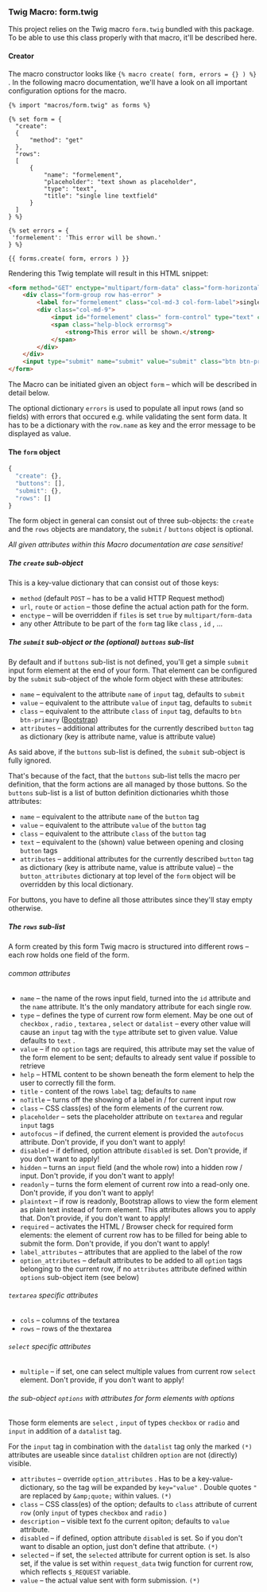 ### Twig Macro: form.twig

This project relies on the Twig macro `form.twig` bundled with this package.
To be able to use this class properly with that macro, it'll be described here.

#### Creator

The macro constructor looks like `{% macro create( form, errors = {} ) %}` .
In the following macro documentation, we'll have a look on all important
configuration options for the macro.

```twig
{% import "macros/form.twig" as forms %}

{% set form = {
  "create":
  {
      "method": "get"
  },
  "rows":
  [
      {
          "name": "formelement",
          "placeholder": "text shown as placeholder",
          "type": "text",
          "title": "single line textfield"
      }
  ]
} %}

{% set errors = {
 'formelement': 'This error will be shown.'
} %}

{{ forms.create( form, errors ) }}
```

Rendering this Twig template will result in this HTML snippet:

```html
<form method="GET" enctype="multipart/form-data" class="form-horizontal" >
    <div class="form-group row has-error" >
        <label for="formelement" class="col-md-3 col-form-label">single line textfield</label>
        <div class="col-md-9">
            <input id="formelement" class=" form-control" type="text" class="form-control" name="formelement" placeholder="text shown as placeholder" value="" />
            <span class="help-block errormsg">
                <strong>This error will be shown.</strong>
            </span>
        </div>
    </div>
    <input type="submit" name="submit" value="submit" class="btn btn-primary" />
</form>
```

The Macro can be initiated given an object `form` – which will be described in detail below.

The optional dictionary `errors` is used to populate all input rows (and so fields) with errors
that occured e.g. while validating the sent form data. It has to be a dictionary with
the `row.name` as key and the error message to be displayed as value.

#### The `form` object

```js
{
  "create": {},
  "buttons": [],
  "submit": {},
  "rows": []
}
```

The form object in general can consist out of three sub-objects: the `create` and the `rows`
objects are mandatory, the `submit` / `buttons` object is optional.

*All given attributes within this Macro documentation are case sensitive!*

##### The `create` sub-object

This is a key-value dictionary that can consist out of those keys:
* `method` (default `POST` – has to be a valid HTTP Request method)
* `url`, `route` or `action` – those define the actual action path for the form.
* `enctype` – will be overridden if `files` is set `true` by `multipart/form-data`
* any other Attribute to be part of the `form` tag like `class` , `id` , ...

##### The `submit` sub-object or the (optional) `buttons` sub-list

By default and if `buttons` sub-list is not defined, you'll get a simple `submit` input
form element at the end of your form. That element can be configured by the `submit`
sub-object of the whole form object with these attributes:

* `name` – equivalent to the attribute `name` of `input` tag, defaults to `submit`
* `value` – equivalent to the attribute `value` of `input` tag, defaults to `submit`
* `class` – equivalent to the attribute `class` of `input` tag, defaults to `btn btn-primary` ([Bootstrap](https://getbootstrap.com/docs/))
* `attributes` – additional attributes for the currently described `button` tag as dictionary (key is attribute name, value is attribute value)

As said above, if the `buttons` sub-list is defined, the `submit` sub-object is fully ignored.

That's because of the fact, that the `buttons` sub-list tells the macro per definition,
that the form actions are all managed by those buttons. So the `buttons` sub-list is a list of
button definition dictionaries whith those attributes:

* `name` – equivalent to the attribute `name` of the `button` tag
* `value` – equivalent to the attribute `value` of the `button` tag
* `class` – equivalent to the attribute `class` of the `button` tag
* `text` – equivalent to the (shown) value between opening and closing `button` tags
* `attributes` – additional attributes for the currently described `button` tag as dictionary (key is attribute name, value is attribute value) – the `button_attributes` dictionary at top level of the `form` object will be overridden by this local dictionary.

For buttons, you have to define all those attributes since they'll stay empty otherwise.

##### The `rows` sub-list

A form created by this form Twig macro is structured into different rows – each row
holds one field of the form.

###### common attributes

* `name` – the name of the rows input field, turned into the `id` attribute and the `name` attribute. It's the only mandatory attribute for each single row.
* `type` – defines the type of current row form element. May be one out of `checkbox` , `radio` , `textarea` , `select` or `datalist` – every other value will cause an `input` tag with the `type` attribute set to given value. Value defaults to `text` .
* `value` – if no `option` tags are required, this attribute may set the value of the form element to be sent; defaults to already sent value if possible to retrieve
* `help` – HTML content to be shown beneath the form element to help the user to correctly fill the form.
* `title` - content of the rows `label` tag; defaults to `name`
* `noTitle` – turns off the showing of a label in / for current input row
* `class` – CSS class(es) of the form elements of the current row.
* `placeholder` – sets the placeholder attribute on `textarea` and regular `input` tags
* `autofocus` – if defined, the current element is provided the `autofocus` attribute. Don't provide, if you don't want to apply!
* `disabled` – if defined, option attribute `disabled` is set. Don't provide, if you don't want to apply!
* `hidden` – turns an `input` field (and the whole row) into a hidden row / input. Don't provide, if you don't want to apply!
* `readonly` – turns the form element of current row into a read-only one. Don't provide, if you don't want to apply!
* `plaintext` – if row is readonly, Bootstrap allows to view the form element as plain text instead of form element. This attributes allows you to apply that.  Don't provide, if you don't want to apply!
* `required` – activates the HTML / Browser check for required form elements: the element of current row has to be filled for being able to submit the form. Don't provide, if you don't want to apply!
* `label_attributes` – attributes that are applied to the label of the row
* `option_attributes` – default attributes to be added to all `option` tags belonging to the current row, if no `attributes` attribute defined within `options` sub-object item (see below)

###### `textarea` specific attributes

* `cols` – columns of the textarea
* `rows` – rows of the thextarea

###### `select` specific attributes

* `multiple` – if set, one can select multiple values from current row `select` element. Don't provide, if you don't want to apply!

###### the sub-object `options` with attributes for form elements with options

Those form elements are `select` , `input` of types `checkbox` or `radio` and `input` in addition of a `datalist` tag.

For the `input` tag in combination with the `datalist` tag only the marked `(*)` attributes are useable since `datalist` children `option` are not (directly) visible.

* `attributes` – override `option_attributes` . Has to be a key-value-dictionary, so the tag will be expanded by `key="value"` . Double quotes `"` are replaced by `&amp;quote;` within values. `(*)`
* `class` – CSS class(es) of the option; defaults to `class` attribute of current `row` (only `input` of types `checkbox` and `radio` )
* `description` – visible text fo the current opiton; defaults to `value` attribute.
* `disabled` – if defined, option attribute `disabled` is set. So if you don't want to disable an option, just don't define that attribute. `(*)`
* `selected` – if set, the `selected` attribute for current option is set. Is also set, if the value is set within `request_data` twig function for current row, which reflects `$_REQUEST` variable.
* `value` – the actual value sent with form submission. `(*)`
